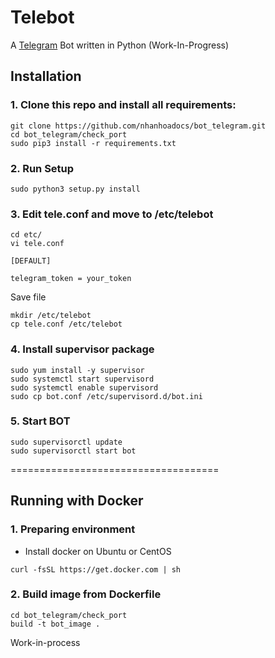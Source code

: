 # Telebot

A [Telegram](https://telegram.org/) Bot written in Python (Work-In-Progress)

## Installation

### 1. Clone this repo and install all requirements:

```
git clone https://github.com/nhanhoadocs/bot_telegram.git
cd bot_telegram/check_port
sudo pip3 install -r requirements.txt
```

### 2. Run Setup

```
sudo python3 setup.py install
```

### 3. Edit tele.conf and move to /etc/telebot

```
cd etc/
vi tele.conf
```

```
[DEFAULT]

telegram_token = your_token
```
Save file

```
mkdir /etc/telebot
cp tele.conf /etc/telebot
```

### 4. Install supervisor package

```
sudo yum install -y supervisor
sudo systemctl start supervisord
sudo systemctl enable supervisord
sudo cp bot.conf /etc/supervisord.d/bot.ini
```

### 5. Start BOT

```
sudo supervisorctl update
sudo supervisorctl start bot
```

====================================

## Running with Docker

### 1. Preparing environment

- Install docker on Ubuntu or CentOS

```
curl -fsSL https://get.docker.com | sh
```

### 2. Build image from Dockerfile

```
cd bot_telegram/check_port
build -t bot_image .
```

Work-in-process
